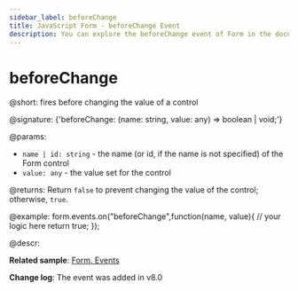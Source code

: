```yaml
---
sidebar_label: beforeChange
title: JavaScript Form - beforeChange Event 
description: You can explore the beforeChange event of Form in the documentation of the DHTMLX JavaScript UI library. Browse developer guides and API reference, try out code examples and live demos, and download a free 30-day evaluation version of DHTMLX Suite 7.
---
```


# beforeChange

@short: fires before changing the value of a control

@signature: {'beforeChange: (name: string, value: any) => boolean | void;'}

@params:
- `name | id: string` - the name (or id, if the name is not specified) of the Form control
- `value: any` - the value set for the control

@returns:
Return `false` to prevent changing the value of the control; otherwise, `true`.

@example:
form.events.on("beforeChange",function(name, value){
	// your logic here
    return true;
});

@descr:

**Related sample**: [Form. Events](https://snippet.dhtmlx.com/vyipsaoa)

**Change log**: The event was added  in v8.0